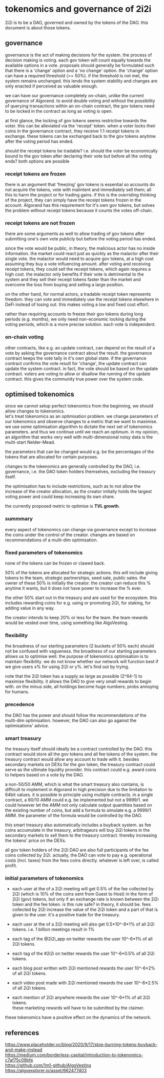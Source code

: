 # tokenomics and governance of 2i2i

2i2i is to be a DAO, governed and owned by the tokens of the DAO. this document is about those tokens.

## governance

governance is the act of making decisions for the system. the process of decision making is voting. each gov token will count equally towards the available options in a vote. proposals should generally be formulated such that there is a 'change' option and a 'no change' option. the 'change' option can have a required threshold (>= 50%). if the threshold is not met, the system remains unchanged. this lends the system stability and changes are only enacted if perceived as valuable enough.

we can have our governance completely on-chain, unlike the current governance of Algorand. to avoid double voting and without the possibility of querying transactions within an on-chain contract, the gov tokens need to be locked in the contract as long as voting is open.

at first glance, the locking of gov tokens seems restrictive towards the voter. this can be alleviated via the 'receipt' token.
when a voter locks their coins in the governance contract, they receive 1:1 receipt tokens in exchange. these tokens can be exchanged back to the gov tokens anytime after the voting period has ended.

should the receipt tokens be tradable? i.e. should the voter be economically bound to the gov token after declaring their vote but before all the voting ends?
both options are possible

### receipt tokens are frozen

there is an argument that 'freezing' gov tokens is essential so accounts do not acquire the tokens, vote with malintent and immediately sell them; all this to harm the project or for trading gains.
if this is the overriding thinking of the project, they can simply have the receipt tokens frozen in the account.
Algorand has this requirement for it's own gov tokens, but solves the problem without receipt tokens because it counts the votes off-chain.

### receipt tokens are not frozen

there are some arguments as well to allow trading of gov tokens after submitting one's own vote publicly but before the voting period has ended.

since the vote would be public, in theory, the malicious actor has no inside information. the market could react just as quickly as the malactor after their single vote. the malactor would need to acquire gov tokens, at a high cost assuming they buy a vote influencing amount. after voting and receiving receipt tokens, they could sell the receipt tokens, which again requires a high cost. the malactor only benefits if their vote is detrimental to the system and they sell their receipt tokens faster than the market and overcome the loss from buying and selling a large position.

on the other hand, for normal actors, a tradable receipt token represents freedom. they can vote and immediately use the receipt tokens elsewhere in DeFi instead of losing out. this makes voting a low and fixed cost effort.

rather than requiring accounts to freeze their gov tokens during long periods (e.g. months), we only need non-economic locking during the voting periods, which is a more precise solution. each vote is independent.

### on-chain voting

other contracts, like e.g. an update contract, can depend on the result of a vote by asking the governance contract about the result.
the governance contract keeps the vote tally in it's own global state.
if the governance contract confirms the vote result for 'change', the update contract can update the system contract. in fact, the vote should be based on the update contract. voters are voting to allow or disallow the running of the update contract. this gives the community true power over the system code.


## optimised tokenomics

since we cannot setup perfect tokenomics from the beginning, we should allow changes to tokenomics.  
let's treat tokenomics as an optimisation problem. we change parameters of our tokenomics and observe changes to a metric that we want to maximise.
we use some optimisation algorithm to dictate the next set of tokenomics parameters. and thus we continue until we reach an optimum.
in my opinion, an algorithm that works very well with multi-dimensional noisy data is the multi-start Nelder-Mead.

the parameters that can be changed would e.g. be the percentages of the tokens that are allocated for certain purposes.

changes to the tokenomics are generally controlled by the DAO, i.e. governance, i.e. the DAO token holders themselves, excluding the treasury itself.

the optimisation has to include restrictions, such as to not allow the increase of the creator allocation, as the creator initially holds the largest voting power and could keep increasing its own share.

the currently proposed metric to optimise is **TVL growth**.

### summmary

every aspect of tokenomics can change via governance except to increase the coins under the control of the creator.
changes are based on recommendations of a multi-dim optimisation.

### fixed parameters of tokenomics

none of the tokens can be frozen or clawed back.

50% of the tokens are allocated for strategic actions. this will include giving tokens to the team, strategic partnerships, seed sale, public sales.
the owner of these 50% is initially the creator. the creator can reduce this % anytime it wants, but it does not have power to increase the % ever.

the other 50% start out in the treasury and are used for the ecosystem. this includes rewarding coins for e.g. using or promoting 2i2i, for staking, for adding value in any way.

the creator intends to keep 20% or less for the team. the team rewards would be vested over time, using something like AlgoVesting.

### flexibility

the broadness of our starting parameters (2 buckets of 50% each) should not be confused with vagueness. the broadness of our starting parameters allows us to optimise well.
the purpose of tokenomics optimisation is to maintain flexibility. we do not know whether our network will function best if we give users x% for using 2i2i or y%. let's find out by trying.

note that the 2i2i token has a supply as large as possible (2^64-1) to maximise flexibility. it allows the DAO to give very small rewards to begin with.
on the minus side, all holdings become huge numbers; probs annoying for humans.

### precedence

the DAO has the power and should follow the recommendations of the multi-dim optimisation. however, the DAO can also go against the optimisations' advice.

### smart treasury

the treasury itself should ideally be a contract controlled by the DAO. this contract would store all the gov tokens and all fee tokens of the system. the treasury contract would allow any account to trade with it. besides secondary markets on DEXs for the gov token, the treasury contract could serve as the ultimate liquidity provider. this contract could e.g. award coins to helpers based on a vote by the DAO.

a non-50/50 AMM, which is what the smart treasury also contains, is difficult to implement in Algorand in high precision due to the limitation to 64bit values. it is possible in principle using multiple contracts. in a single contract, a 90/10 AMM could e.g. be implemented but not a 9999/1.
we could however let the AMM not only calculate output quantities based on the existing number of coins, but add a formula to simulate e.g. a 9999/1 AMM.
the parameter of the formula would be controlled by the DAO.

this smart treasury also automatically includes a buyback system. as fee coins accumulate in the treasury, arbitrageurs will buy 2i2i tokens in the secondary markets to sell them to the treasury contract. thereby increasing the tokens' price on the DEXs.

all gov token holders of the 2i2i DAO are also full participants of the fee coins collected by 2i2i. actually, the DAO can vote to pay e.g. operational costs (incl. taxes) from the fees coins directly. whatever is left over, is called profit.

### initial parameters of tokenomics

- each user at the of a 2i2i meeting will get 0.5% of the fee collected by 2i2i (which is 10% of the coins sent from Guest to Host) in the form of 2i2i (gov) tokens, but only if an exchange rate is known between the 2i2i token and the fee token.
is this rule safe? in theory, it should be. fees collected by 2i2i increase the value of the 2i2i token and a part of that is given to the user. it's a positive trade for the treasury.

- each user at the of a 2i2i meeting will also get 0.5\*10^-9\*1% of all 2i2i tokens. i.e. 1 billion meetings result in 1% 

- each tag of the @2i2i_app on twitter rewards the user 10^-6\*1% of all 2i2i tokens.
- each tag of the #2i2i on twitter rewards the user 10^-6\*0.5% of all 2i2i tokens.
- each blog post written with 2i2i mentioned rewards the user 10^-6\*2% of all 2i2i tokens.
- each video post made with 2i2i mentioned rewards the user 10^-6\*2.5% of all 2i2i tokens.
- each mention of 2i2i anywhere rewards the user 10^-6\*1% of all 2i2i tokens.  
these marketing rewards will have to be submitted by the claimer.

these tokenomics have a positive effect on the dynamics of the network.


## references
https://www.placeholder.vc/blog/2020/9/17/stop-burning-tokens-buyback-and-make-instead  
https://medium.com/borderless-capital/introduction-to-tokenomics-c7af75c09bfe  
https://github.com/1m1-github/AlgoVesting  
https://algoexplorer.io/asset/662477403  
